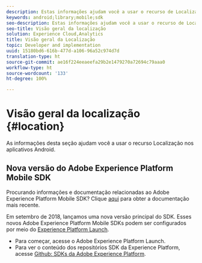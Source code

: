 ```yaml
---
description: Estas informações ajudam você a usar o recurso de Localização nos aplicativos do Android.
keywords: android;library;mobile;sdk
seo-description: Estas informações ajudam você a usar o recurso de Localização nos aplicativos do Android.
seo-title: Visão geral da localização
solution: Experience Cloud,Analytics
title: Visão geral da Localização
topic: Developer and implementation
uuid: 15180bd6-616b-477d-a106-96a52c974d7d
translation-type: ht
source-git-commit: ae16f224eeaeefa29b2e1479270a72694c79aaa0
workflow-type: ht
source-wordcount: '133'
ht-degree: 100%

---
```



# Visão geral da localização {#location}

As informações desta seção ajudam você a usar o recurso Localização nos aplicativos Android.

## Nova versão do Adobe Experience Platform Mobile SDK

Procurando informações e documentação relacionadas ao Adobe Experience Platform Mobile SDK? Clique [aqui](https://aep-sdks.gitbook.io/docs/) para obter a documentação mais recente.

Em setembro de 2018, lançamos uma nova versão principal do SDK. Esses novos Adobe Experience Platform Mobile SDKs podem ser configurados por meio do [Experience Platform Launch](https://www.adobe.com/br/experience-platform/launch.html).

* Para começar, acesse o Adobe Experience Platform Launch.
* Para ver o conteúdo dos repositórios SDK da Experience Platform, acesse [Github: SDKs da Adobe Experience Platform](https://github.com/Adobe-Marketing-Cloud/acp-sdks).

